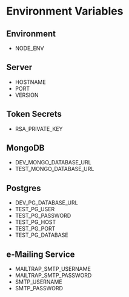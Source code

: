 # Environment Variables

## Environment

- NODE_ENV

## Server

- HOSTNAME
- PORT
- VERSION

## Token Secrets

- RSA_PRIVATE_KEY

## MongoDB

- DEV_MONGO_DATABASE_URL
- TEST_MONGO_DATABASE_URL

## Postgres

- DEV_PG_DATABASE_URL
- TEST_PG_USER
- TEST_PG_PASSWORD
- TEST_PG_HOST
- TEST_PG_PORT
- TEST_PG_DATABASE

## e-Mailing Service

- MAILTRAP_SMTP_USERNAME
- MAILTRAP_SMTP_PASSWORD
- SMTP_USERNAME
- SMTP_PASSWORD
